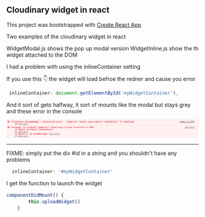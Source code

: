 Cloudinary widget in react
--------------------------

This project was bootstrapped with [Create React App](https://github.com/facebook/create-react-app)

Two examples of the cloudinary widget in react

WidgetModal.js shows the pop up modal version
WidgetInline.js show the th widget attached to the DOM

I had a problem with using the inlineContainer setting

If you use this 👇 the widget will load befroe the redner and cause you error

```jsx
 inlineContainer: document.getElementById('myWidgetContainer'),
```

And it sort of gets halfway, it sort of mounts like the modal but stays grey and these error in the console

![Screen Shot 2018-10-21 at 09.38.06.jpg](resources/5976E9B81624E242F134ED3FBFB9E68C.jpg)

--------------------------

FIXME: simply put the div #id in a string and you shouldn't have any problems
```jsx
  inlineContainer: '#myWidgetContainer'
```

I get the function to launch the widget
```jsx
componentDidMount() {
        this.uploadWidget() 
    }
```
